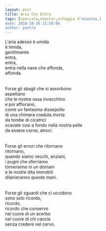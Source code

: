 ```yaml
---
layout: post
title: Aria Che Entra
tags: [speciale,onestar,scheggia d'essenza,]
date: 2010-10-26 21:58:00
author: pietro
---
```

L'aria adesso è umida<br/>è timida, <br/>gentilmente<br/>entra, <br/>entra,<br/>entra nella nave che affonda,<br/>affonda.<br/><br/><br/>Forse gli sbagli che si assorbono<br/>aspettano<br/>che le nostre ossa invecchino<br/>e poi affiorano,<br/>come un fantasma dissepolto<br/>di una chimera creduta morta<br/>da tombe di cicatrici<br/>scavate così a fondo nella nostra pelle<br/>da essere carne, atroci.<br/><br/><br/>Forse gli errori che ritornano<br/>ritornano,<br/>quando siamo vecchi, anziani,<br/>i pugni che sferriamo<br/>torneranno in un domani<br/>e le nostre dita immobili<br/>dilanieranno queste mani.<br/><br/><br/>Forse gli sguardi che ci uccidono<br/>sono solo ricordo,<br/>ricordo,<br/>ricordo che conservo<br/>nel cuore di un acerbo<br/>nel cuore di chi caccia<br/>senza credere nel cervo.<br/>
